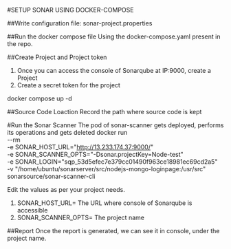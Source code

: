 #SETUP SONAR USING DOCKER-COMPOSE

##Write configuration file:
sonar-project.properties

##Run the docker compose file
Using the docker-compose.yaml present in the repo.

##Create Project and Project token
1. Once you can access the console of Sonarqube at IP:9000, create a Project
2. Create a secret token for the project

docker compose up -d

##Source Code Loaction
Record the path where source code is kept

#Run the Sonar Scanner
The pod of sonar-scanner gets deployed, performs its operations and gets deleted
docker run \
    --rm \
    -e SONAR_HOST_URL="http://13.233.174.37:9000/" \
    -e SONAR_SCANNER_OPTS="-Dsonar.projectKey=Node-test" \
    -e SONAR_LOGIN="sqp_53d5efec7e379cc01490f963ce18981ec69cd2a5" \
    -v "/home/ubuntu/sonarserver/src/nodejs-mongo-loginpage:/usr/src" \
    sonarsource/sonar-scanner-cli

Edit the values as per your project needs.
1. SONAR_HOST_URL=  The URL where console of Sonarqube is accessible
2. SONAR_SCANNER_OPTS= The project name

##Report
Once the report is generated, we can see it in console, under the project name. 
